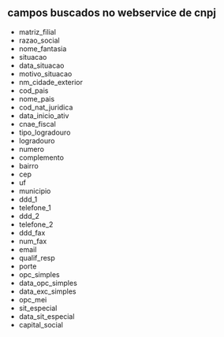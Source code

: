 ## campos buscados no webservice de cnpj

* matriz_filial
* razao_social
* nome_fantasia
* situacao
* data_situacao
* motivo_situacao
* nm_cidade_exterior
* cod_pais
* nome_pais
* cod_nat_juridica
* data_inicio_ativ
* cnae_fiscal
* tipo_logradouro
* logradouro
* numero
* complemento
* bairro
* cep
* uf
* municipio
* ddd_1
* telefone_1
* ddd_2
* telefone_2
* ddd_fax
* num_fax
* email
* qualif_resp
* porte
* opc_simples
* data_opc_simples
* data_exc_simples
* opc_mei
* sit_especial
* data_sit_especial
* capital_social

